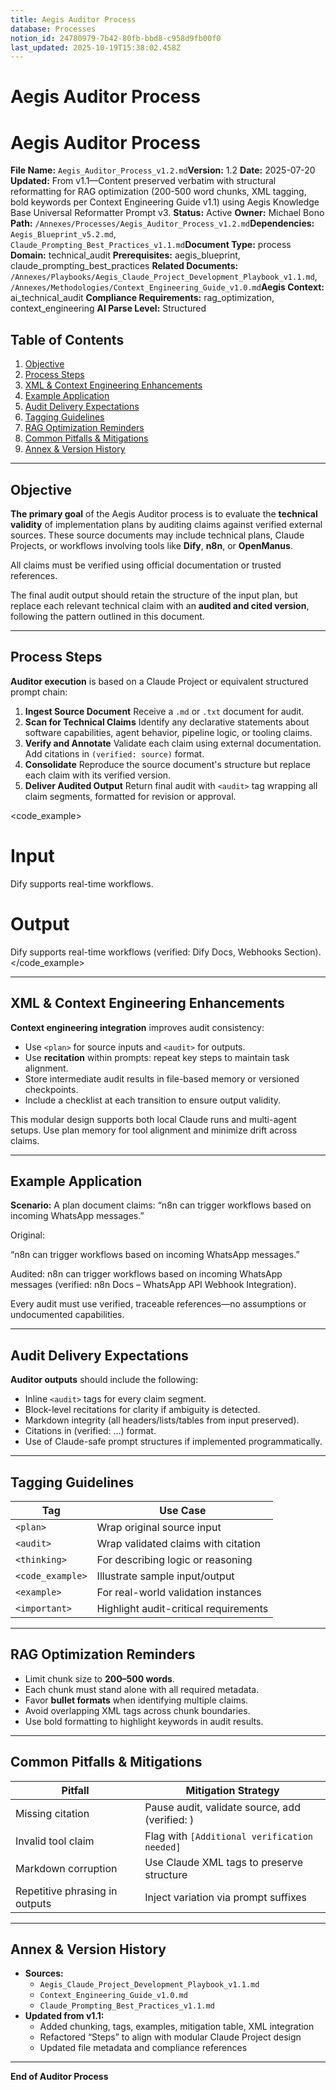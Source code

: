 ```yaml
---
title: Aegis Auditor Process
database: Processes
notion_id: 24780979-7b42-80fb-bbd8-c958d9fb00f0
last_updated: 2025-10-19T15:38:02.458Z
---
```


# Aegis Auditor Process


# Aegis Auditor Process


**File Name:** `Aegis_Auditor_Process_v1.2.md`**Version:** 1.2
**Date:** 2025-07-20
**Updated:** From v1.1—Content preserved verbatim with structural reformatting for RAG optimization (200-500 word chunks, XML tagging, bold keywords per Context Engineering Guide v1.1) using Aegis Knowledge Base Universal Reformatter Prompt v3.
**Status:** Active
**Owner:** Michael Bono
**Path:** `/Annexes/Processes/Aegis_Auditor_Process_v1.2.md`**Dependencies:** `Aegis_Blueprint_v5.2.md`, `Claude_Prompting_Best_Practices_v1.1.md`**Document Type:** process
**Domain:** technical\_audit
**Prerequisites:** aegis\_blueprint, claude\_prompting\_best\_practices
**Related Documents:** `/Annexes/Playbooks/Aegis_Claude_Project_Development_Playbook_v1.1.md`, `/Annexes/Methodologies/Context_Engineering_Guide_v1.0.md`**Aegis Context:** ai\_technical\_audit
**Compliance Requirements:** rag\_optimization, context\_engineering
**AI Parse Level:** Structured


## Table of Contents

1. [Objective](https://www.notion.so/238809797b42809ea93ce2bd1a8abefa?v=238809797b42803f89b2000cb0cd8e50&p=247809797b4280fbbbd8c958d9fb00f0&pm=s#objective)
2. [Process Steps](https://www.notion.so/238809797b42809ea93ce2bd1a8abefa?v=238809797b42803f89b2000cb0cd8e50&p=247809797b4280fbbbd8c958d9fb00f0&pm=s#process-steps)
3. [XML & Context Engineering Enhancements](https://www.notion.so/238809797b42809ea93ce2bd1a8abefa?v=238809797b42803f89b2000cb0cd8e50&p=247809797b4280fbbbd8c958d9fb00f0&pm=s#xml--context-engineering-enhancements)
4. [Example Application](https://www.notion.so/238809797b42809ea93ce2bd1a8abefa?v=238809797b42803f89b2000cb0cd8e50&p=247809797b4280fbbbd8c958d9fb00f0&pm=s#example-application)
5. [Audit Delivery Expectations](https://www.notion.so/238809797b42809ea93ce2bd1a8abefa?v=238809797b42803f89b2000cb0cd8e50&p=247809797b4280fbbbd8c958d9fb00f0&pm=s#audit-delivery-expectations)
6. [Tagging Guidelines](https://www.notion.so/238809797b42809ea93ce2bd1a8abefa?v=238809797b42803f89b2000cb0cd8e50&p=247809797b4280fbbbd8c958d9fb00f0&pm=s#tagging-guidelines)
7. [RAG Optimization Reminders](https://www.notion.so/238809797b42809ea93ce2bd1a8abefa?v=238809797b42803f89b2000cb0cd8e50&p=247809797b4280fbbbd8c958d9fb00f0&pm=s#rag-optimization-reminders)
8. [Common Pitfalls & Mitigations](https://www.notion.so/238809797b42809ea93ce2bd1a8abefa?v=238809797b42803f89b2000cb0cd8e50&p=247809797b4280fbbbd8c958d9fb00f0&pm=s#common-pitfalls--mitigations)
9. [Annex & Version History](https://www.notion.so/238809797b42809ea93ce2bd1a8abefa?v=238809797b42803f89b2000cb0cd8e50&p=247809797b4280fbbbd8c958d9fb00f0&pm=s#annex--version-history)

---


## Objective


**The primary goal** of the Aegis Auditor process is to evaluate the **technical validity** of implementation plans by auditing claims against verified external sources. These source documents may include technical plans, Claude Projects, or workflows involving tools like **Dify**, **n8n**, or **OpenManus**.


<important>


All claims must be verified using official documentation or trusted references.


</important>


The final audit output should retain the structure of the input plan, but replace each relevant technical claim with an **audited and cited version**, following the pattern outlined in this document.


---


## Process Steps


**Auditor execution** is based on a Claude Project or equivalent structured prompt chain:

1. **Ingest Source Document**
Receive a `.md` or `.txt` document for audit.
2. **Scan for Technical Claims**
Identify any declarative statements about software capabilities, agent behavior, pipeline logic, or tooling claims.
3. **Verify and Annotate**
Validate each claim using external documentation. Add citations in `(verified: source)` format.
4. **Consolidate**
Reproduce the source document's structure but replace each claim with its verified version.
5. **Deliver Audited Output**
Return final audit with `<audit>` tag wrapping all claim segments, formatted for revision or approval.

\<code\_example>


# Input


Dify supports real-time workflows.


# Output


<audit>Dify supports real-time workflows (verified: Dify Docs, Webhooks Section).</audit>
\</code\_example>


---


## XML & Context Engineering Enhancements


**Context engineering integration** improves audit consistency:

- Use `<plan>` for source inputs and `<audit>` for outputs.
- Use **recitation** within prompts: repeat key steps to maintain task alignment.
- Store intermediate audit results in file-based memory or versioned checkpoints.
- Include a checklist at each transition to ensure output validity.

<thinking>


This modular design supports both local Claude runs and multi-agent setups. Use plan memory for tool alignment and minimize drift across claims.


</thinking>


---


## Example Application


**Scenario:** A plan document claims: “n8n can trigger workflows based on incoming WhatsApp messages.”


<example>


Original:


“n8n can trigger workflows based on incoming WhatsApp messages.”


Audited: <audit>n8n can trigger workflows based on incoming WhatsApp messages (verified: n8n Docs – WhatsApp API Webhook Integration).</audit> </example>


<important>


Every audit must use verified, traceable references—no assumptions or undocumented capabilities.


</important>


---


## Audit Delivery Expectations


**Auditor outputs** should include the following:

- Inline `<audit>` tags for every claim segment.
- Block-level recitations for clarity if ambiguity is detected.
- Markdown integrity (all headers/lists/tables from input preserved).
- Citations in (verified: ...) format.
- Use of Claude-safe prompt structures if implemented programmatically.

---


## Tagging Guidelines


| Tag              | Use Case                              |
| ---------------- | ------------------------------------- |
| `<plan>`         | Wrap original source input            |
| `<audit>`        | Wrap validated claims with citation   |
| `<thinking>`     | For describing logic or reasoning     |
| `<code_example>` | Illustrate sample input/output        |
| `<example>`      | For real-world validation instances   |
| `<important>`    | Highlight audit-critical requirements |


---


## RAG Optimization Reminders

- Limit chunk size to **200–500 words**.
- Each chunk must stand alone with all required metadata.
- Favor **bullet formats** when identifying multiple claims.
- Avoid overlapping XML tags across chunk boundaries.
- Use bold formatting to highlight keywords in audit results.

---


## Common Pitfalls & Mitigations


| Pitfall                        | Mitigation Strategy                            |
| ------------------------------ | ---------------------------------------------- |
| Missing citation               | Pause audit, validate source, add (verified: ) |
| Invalid tool claim             | Flag with `[Additional verification needed]`   |
| Markdown corruption            | Use Claude XML tags to preserve structure      |
| Repetitive phrasing in outputs | Inject variation via prompt suffixes           |


---


## Annex & Version History

- **Sources:**
    - `Aegis_Claude_Project_Development_Playbook_v1.1.md`
    - `Context_Engineering_Guide_v1.0.md`
    - `Claude_Prompting_Best_Practices_v1.1.md`
- **Updated from v1.1:**
    - Added chunking, tags, examples, mitigation table, XML integration
    - Refactored “Steps” to align with modular Claude Project design
    - Updated file metadata and compliance references

---


**End of Auditor Process**

